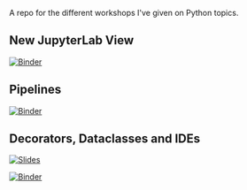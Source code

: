 A repo for the different workshops I've given on Python topics.

## New JupyterLab View
[![Binder](https://mybinder.org/badge_logo.svg)](https://mybinder.org/v2/gh/DanielTemesgen/python-workshops/master?urlpath=lab)

## Pipelines
[![Binder](https://mybinder.org/badge_logo.svg)](https://mybinder.org/v2/gh/DanielTemesgen/python-workshops/master?filepath=%2FPipelines%2FPipelines.ipynb)

## Decorators, Dataclasses and IDEs
[![Slides](https://img.shields.io/badge/Launch-Slides-brightgreen)](https://danieltemesgen.github.io/python-workshops/Decorators_Dataclasses_IDEs/#/)

[![Binder](https://mybinder.org/badge_logo.svg)](https://mybinder.org/v2/gh/DanielTemesgen/python-workshops/master?filepath=%2FDecorators_Dataclasses_IDEs%2FDecorators_Dataclasses_IDEs.ipynb)

